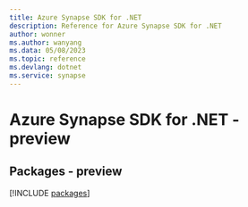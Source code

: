 ```yaml
---
title: Azure Synapse SDK for .NET
description: Reference for Azure Synapse SDK for .NET
author: wonner
ms.author: wanyang
ms.data: 05/08/2023
ms.topic: reference
ms.devlang: dotnet
ms.service: synapse
---
```

# Azure Synapse SDK for .NET - preview
## Packages - preview
[!INCLUDE [packages](synapse-index.md)]